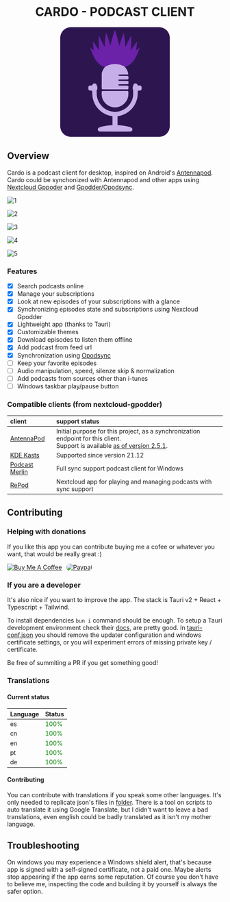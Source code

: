 <h1 align="center">CARDO - PODCAST CLIENT</h1>
<p align="center">
    <a href="https://cardo-podcast.github.io">
        <img src="https://raw.githubusercontent.com/cardo-podcast/cardo/master/src-tauri/icons/icon.png" alt="logo" width="256" height="256" />
    </a>
</p>

## Overview

Cardo is a podcast client for desktop, inspired on Android's [Antennapod](https://antennapod.org/). Cardo could be synchonized with Antennapod and other apps using [Nextcloud Gppoder](https://github.com/thrillfall/nextcloud-gpodder/) and [Gpodder/Opodsync](https://github.com/kd2org/opodsync).

![1](assets/readme/1.png)

![2](assets/readme/2.png)

![3](assets/readme/3.png)

![4](assets/readme/4.png)

![5](assets/readme/5.png)

### Features

- [x] Search podcasts online
- [x] Manage your subscriptions
- [x] Look at new episodes of your subscriptions with a glance
- [x] Synchronizing episodes state and subscriptions using Nexcloud Gpodder
- [x] Lightweight app (thanks to Tauri)
- [x] Customizable themes
- [x] Download episodes to listen them offline
- [x] Add podcast from feed url
- [x] Synchronization using [Opodsync](https://github.com/kd2org/opodsync)
- [ ] Keep your favorite episodes
- [ ] Audio manipulation, speed, silenze skip & normalization
- [ ] Add podcasts from sources other than i-tunes
- [ ] Windows taskbar play/pause button

### Compatible clients (from nextcloud-gpodder)

| client                                                                                                  | support status                                                                                                                                                                        |
| :------------------------------------------------------------------------------------------------------ | :------------------------------------------------------------------------------------------------------------------------------------------------------------------------------------ |
| [AntennaPod](https://antennapod.org)                                                                    | Initial purpose for this project, as a synchronization endpoint for this client.<br> Support is available [as of version 2.5.1](https://github.com/AntennaPod/AntennaPod/pull/5243/). |
| [KDE Kasts](https://apps.kde.org/de/kasts/)                                                             | Supported since version 21.12                                                                                                                                                         |
| [Podcast Merlin](https://github.com/yoyoooooooooo/Podcast-Merlin--Nextcloud-Gpodder-Client-For-Windows) | Full sync support podcast client for Windows                                                                                                                                          |
| [RePod](https://apps.nextcloud.com/apps/repod)                                                          | Nextcloud app for playing and managing podcasts with sync support                                                                                                                     |

## Contributing

### Helping with donations

If you like this app you can contribute buying me a cofee or whatever you want, that would be really great :)

<div style="display: inline-flex; gap: 10px; align-items: center">
    <a href="https://www.buymeacoffee.com/n0vella" target="_blank" rel="noopener">
        <img src="https://cdn.buymeacoffee.com/buttons/v2/default-yellow.png" alt="Buy Me A Coffee" style="height: 60px !important;width: 217px !important;"
        >
    </a>
    <a href="https://www.paypal.com/paypalme/adriannovella" target="_blank" rel="noopener">
        <img src="https://www.paypalobjects.com/webstatic/icon/pp196.png" alt="Paypal" width="60" height="60" style="border-radius: 10px" />
    </a>
</div>

### If you are a developer

It's also nice if you want to improve the app. The stack is Tauri v2 + React + Typescript + Tailwind.

To install dependencies `bun i` command should be enough. To setup a Tauri development environment check their [docs](https://tauri.app/v1/guides/getting-started/prerequisites), are pretty good.
In [tauri-conf.json](/src-tauri/tauri.conf.json) you should remove the updater configuration and windows certificate settings, or you will experiment errors of missing private key / certificate.

Be free of summiting a PR if you get something good!

### Translations

#### Current status

<!-- TRANSLATION-TABLE-START -->

<table>
  <thead>
    <tr>
      <th>Language</th>
      <th>Status</th>
    </tr>
  </thead>
  <tbody>
     <tr>
      <td>es</td>
      <td style="color: green;">100%</td>
    </tr>
     <tr>
      <td>cn</td>
      <td style="color: green;">100%</td>
    </tr>
     <tr>
      <td>en</td>
      <td style="color: green;">100%</td>
    </tr>
     <tr>
      <td>pt</td>
      <td style="color: green;">100%</td>
    </tr>
     <tr>
      <td>de</td>
      <td style="color: green;">100%</td>
    </tr>
  </tbody>
</table>

<!-- TRANSLATION-TABLE-END -->

#### Contributing

You can contribute with translations if you speak some other languages.
It's only needed to replicate json's files in [folder](resources/translations). There is a tool on scripts to auto translate it using Google Translate, but I didn't want to leave a bad translations, even english could be badly translated as it isn't my mother language.

## Troubleshooting

On windows you may experience a Windows shield alert, that's because app is signed with a self-signed certificate, not a paid one. Maybe alerts stop appearing if the app earns some reputation. Of course you don't have to believe me, inspecting the code and building it by yourself is always the safer option.
